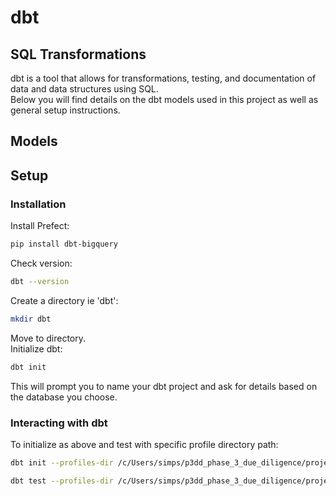 # dbt
## SQL Transformations
dbt is a tool that allows for transformations, testing, and documentation of data and data structures using SQL.  
Below you will find details on the dbt models used in this project as well as general setup instructions.  

## Models

## Setup

### Installation
Install Prefect:
```bash
pip install dbt-bigquery
```
Check version:
```bash
dbt --version
```
Create a directory ie 'dbt':
```bash
mkdir dbt
```
Move to directory.  
Initialize dbt:
```bash
dbt init
```
This will prompt you to name your dbt project and ask for details based on the database you choose.


### Interacting with dbt

To initialize as above and test with specific profile directory path:
```bash
dbt init --profiles-dir /c/Users/simps/p3dd_phase_3_due_diligence/project/dbt
```
```bash
dbt test --profiles-dir /c/Users/simps/p3dd_phase_3_due_diligence/project/dbt
```